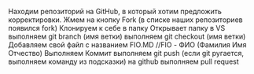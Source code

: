 Находим репозиторий на GitHub, в который хотим предложить корректировки.
Жмем на кнопку Fork (в списке наших репозиториев появился fork)
Клонируем к себе в папку
Открывает папку в VS
выполняем git branch (имя ветки)
выполняем git checkout (имя ветки)
Добавляем свой файл с названием FIO.MD //FIO - ФИО (Фамилия Имя Отчество)
Выполняем Коммит
выполняем git push (если git ругается, выполняем команду из подсказки)
на github выполняем pull request
